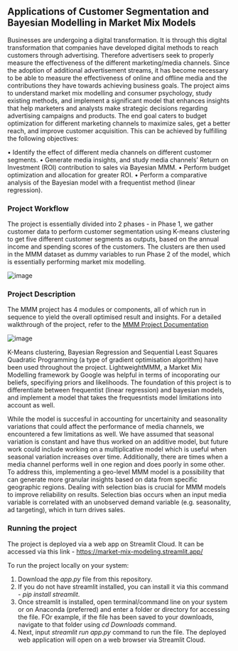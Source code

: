 ## Applications of Customer Segmentation and Bayesian Modelling in Market Mix Models

Businesses are undergoing a digital transformation. It is through this digital transformation that companies have developed digital methods to reach customers through advertising. Therefore advertisers seek to properly measure the effectiveness of the different marketing/media channels. Since the adoption of additional advertisement streams, it has become necessary to be able to measure the effectiveness of online and offline media and the contributions they have towards achieving business goals.
The project aims to understand market mix modelling and consumer psychology, study existing methods, and implement a significant model that enhances insights that help marketers and analysts make strategic decisions regarding advertising campaigns and products. The end goal caters to budget optimization for different marketing channels to maximize sales, get a better reach, and improve customer acquisition. This can be achieved by fulfilling the following objectives:

• Identify the effect of different media channels on different customer segments.
• Generate media insights, and study media channels’ Return on Investment (ROI) contribution to sales via Bayesian MMM.
• Perform budget optimization and allocation for greater ROI.
• Perform a comparative analysis of the Bayesian model with a frequentist method (linear regression).



### Project Workflow

The project is essentially divided into 2 phases - in Phase 1, we gather customer data to perform customer segmentation using K-means clustering to get five different customer segments as outputs, based on the annual income and spending scores of the customers. The clusters are then used in the MMM dataset as dummy variables to run Phase 2 of the model, which is essentially performing market mix modelling.

![image](https://github.com/rachitasingh26/MMM_app/assets/87617147/d75f63ff-5d3b-4090-862d-27c8df6bc7f3)



### Project Description

The MMM project has 4 modules or components, all of which run in sequence to yield the overall optimised result and insights. For a detailed walkthrough of the project, refer to the [MMM Project Documentation](https://github.com/user-attachments/files/16054718/MMM.Project.Documentation.pdf)

![image](https://github.com/rachitasingh26/MMM_app/assets/87617147/821d815a-0b51-4059-9c29-f374ba7b0ce6)

K-Means clustering, Bayesian Regression and Sequential Least Squares Quadratic Programming (a type of gradient optimisation algorithm) have been used throughout the project. LightweightMMM, a Market Mix Modelling framework by Google was helpful in terms of incoporating our beliefs, specifiying priors and likelihoods. The foundation of this project is to differentiate between frequentist (linear regression) and bayesian models, and implement a model that takes the frequesntists model limitations into account as well. 

While the model is succesful in accounting for uncertainity and seasonality variations that could affect the performance of media channels, we encountered a few limitations as well. We have assumed that seasonal variation is constant and have thus worked on an additive model, but future work could include working on a multiplicative model which is useful when seasonal variation increases over time. Additionally, there are times when a media channel performs well in one region and does poorly in some other. To address this, implementing a geo-level MMM model is a possibility that can generate more granular insights based on data from specific geographic regions. Dealing with selection bias is crucial for MMM models to improve reliability on results. Selection bias occurs when an input media variable is correlated with an unobserved demand variable (e.g. seasonality, ad targeting), which in turn drives sales.



### Running the project

The project is deployed via a web app on Streamlit Cloud. It can be accessed via this link - https://market-mix-modeling.streamlit.app/

To run the project locally on your system:
1. Download the _app.py_ file from this repository.
2. If you do not have streamlit installed, you can install it via this command - _pip install streamlit_.
3. Once streamlit is installed, open terminal/command line on your system or on Anaconda (preferred) and enter a folder or directory for accessing the file. FOr example, if the file has been saved to your downloads, navigate to that folder using _cd Downloads_ command.
4. Next, input _streamlit run app.py_ command to run the file. The deployed web application will open on a web browser via Streamlit Cloud.



